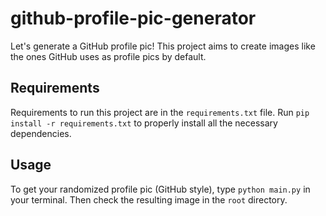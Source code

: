 # github-profile-pic-generator

Let's generate a GitHub profile pic! This project aims to create images like the ones GitHub uses as profile pics by default.

## Requirements

Requirements to run this project are in the `requirements.txt` file. Run `pip install -r requirements.txt` to properly install all the necessary dependencies.

## Usage

To get your randomized profile pic (GitHub style), type `python main.py` in your terminal. Then check the resulting image in the `root` directory.
